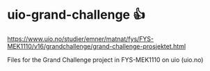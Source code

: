 # uio-grand-challenge :+1:
https://www.uio.no/studier/emner/matnat/fys/FYS-MEK1110/v16/grandchallenge/grand-challenge-prosjektet.html

Files for the Grand Challenge project in FYS-MEK1110 on uio (uio.no)
